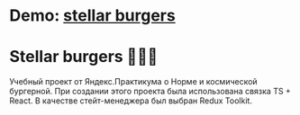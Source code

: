 # Demo: [stellar burgers](https://nenevaleksey.github.io/stellar-burger/)

# Stellar burgers 👨🏼‍🎓
Учебный проект от Яндекс.Практикума о Норме и космической бургерной.
При создании этого проекта была использована связка TS + React. В качестве стейт-менеджера был выбран Redux Toolkit.

